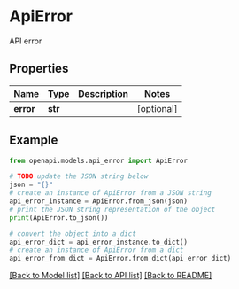 # ApiError

API error

## Properties

Name | Type | Description | Notes
------------ | ------------- | ------------- | -------------
**error** | **str** |  | [optional] 

## Example

```python
from openapi.models.api_error import ApiError

# TODO update the JSON string below
json = "{}"
# create an instance of ApiError from a JSON string
api_error_instance = ApiError.from_json(json)
# print the JSON string representation of the object
print(ApiError.to_json())

# convert the object into a dict
api_error_dict = api_error_instance.to_dict()
# create an instance of ApiError from a dict
api_error_from_dict = ApiError.from_dict(api_error_dict)
```
[[Back to Model list]](../README.md#documentation-for-models) [[Back to API list]](../README.md#documentation-for-api-endpoints) [[Back to README]](../README.md)


